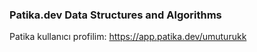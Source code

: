 ### Patika.dev Data Structures and Algorithms

Patika kullanıcı profilim: https://app.patika.dev/umuturukk
